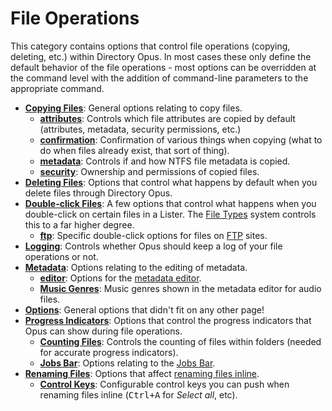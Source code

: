 # File Operations

This category contains options that control file operations (copying, deleting, etc.) within Directory Opus. In most cases these only define the default behavior of the file operations - most options can be overridden at the command level with the addition of command-line parameters to the appropriate command.

- **[Copying Files](/Manual/preferences/preferences_categories/file_operations/copying_files/README.md)**: General options relating to copy files.
  - **[attributes](/Manual/preferences/preferences_categories/file_operations/copying_files/attributes.md)**: Controls which file attributes are copied by default (attributes, metadata, security permissions, etc.)
  - **[confirmation](/Manual/preferences/preferences_categories/file_operations/copying_files/confirmation.md)**: Confirmation of various things when copying (what to do when files already exist, that sort of thing).
  - **[metadata](/Manual/preferences/preferences_categories/file_operations/copying_files/metadata.md)**: Controls if and how NTFS file metadata is copied.
  - **[security](/Manual/preferences/preferences_categories/file_operations/copying_files/security.md)**: Ownership and permissions of copied files.
- **[Deleting Files](/Manual/preferences/preferences_categories/file_operations/deleting_files.md)**: Options that control what happens by default when you delete files through Directory Opus.
- **[Double-click Files](/Manual/preferences/preferences_categories/file_operations/double-click_files/README.md)**: A few options that control what happens when you double-click on certain files in a Lister. The [File Types](/Manual/file_types/README.md) system controls this to a far higher degree.
  - **[ftp](/Manual/preferences/preferences_categories/file_operations/double-click_files/ftp.md)**: Specific double-click options for files on [FTP](/Manual/ftp/README.md) sites.
- **[Logging](/Manual/preferences/preferences_categories/file_operations/logging.md)**: Controls whether Opus should keep a log of your file operations or not.
- **[Metadata](/Manual/preferences/preferences_categories/file_operations/metadata/README.md)**: Options relating to the editing of metadata.
  - **[editor](/Manual/preferences/preferences_categories/file_operations/metadata/editor.md)**: Options for the [metadata editor](/Manual/basic_concepts/the_lister/metadata_pane.md).
  - **[Music Genres](/Manual/preferences/preferences_categories/file_operations/metadata/music_genres.md)**: Music genres shown in the metadata editor for audio files.
- **[Options](/Manual/preferences/preferences_categories/file_operations/options.md)**: General options that didn't fit on any other page!
- **[Progress Indicators](/Manual/preferences/preferences_categories/file_operations/progress_indicators/README.md)**: Options that control the progress indicators that Opus can show during file operations.
  - **[Counting Files](/Manual/preferences/preferences_categories/file_operations/progress_indicators/counting_files.md)**: Controls the counting of files within folders (needed for accurate progress indicators).
  - **[Jobs Bar](/Manual/preferences/preferences_categories/file_operations/progress_indicators/jobs_bar.md)**: Options relating to the [Jobs Bar](/Manual/file_operations/copying_moving_and_deleting_files/the_jobs_bar.md).
- **[Renaming Files](/Manual/preferences/preferences_categories/file_operations/renaming_files/README.md)**: Options that affect [renaming files inline](/Manual/file_operations/renaming_files/inline_rename.md).
  - **[Control Keys](/Manual/preferences/preferences_categories/file_operations/renaming_files/control_keys.md)**: Configurable control keys you can push when renaming files inline (<kbd>Ctrl+A</kbd> for *Select all*, etc).

